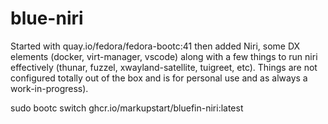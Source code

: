 # blue-niri

Started with quay.io/fedora/fedora-bootc:41 then added Niri, some DX elements (docker, virt-manager, vscode) along with a few things to run niri effectively (thunar, fuzzel, xwayland-satellite, tuigreet, etc). Things are not configured totally out of the box and is for personal use and as always a work-in-progress).

sudo bootc switch ghcr.io/markupstart/bluefin-niri:latest

